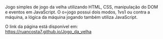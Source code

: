 Jogo simples de jogo da velha utilizando HTML, CSS, manipulação do DOM e eventos em JavaScript. O o=jogo possui dois modos, 1vs1 ou contra a máquina, a lógica da máquina jogando também utiliza JavaScript.

O link da página está disponível em: https://ruancosta7.github.io/Jogo_da_velha

